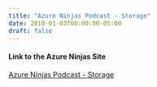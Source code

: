 ```yaml
---
title: "Azure Ninjas Podcast - Storage"
date: 2018-01-03T00:00:00-05:00
draft: false
---
```



 #### Link to the Azure Ninjas Site ####
<a href="https://www.azureninjas.cloud/episode/storage" target=_blank>Azure Ninjas Podcast - Storage</a>

